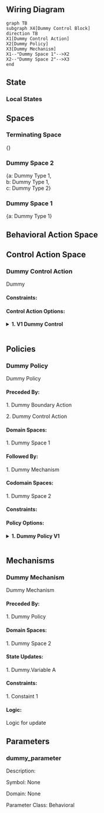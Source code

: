 ## Wiring Diagram

```mermaid
graph TB
subgraph X4[Dummy Control Block]
direction TB
X1[Dummy Control Action]
X2[Dummy Policy]
X3[Dummy Mechanism]
X1--"Dummy Space 1"-->X2
X2--"Dummy Space 2"-->X3
end
```

## State<h3>Local States</h3><h2>Spaces</h2><h3>Terminating Space</h3><p>{}</p><h3>Dummy Space 2</h3><p>{a: Dummy Type 1,<br/>b: Dummy Type 1,<br/>c: Dummy Type 2}</p><h3>Dummy Space 1</h3><p>{a: Dummy Type 1}</p><h2>Behavioral Action Space</h2><h2>Control Action Space</h2><h3>Dummy Control Action</h3><p>Dummy</p><h4>Constraints:</h4>
<h4>Control Action Options:</h4>
<details><summary><b>1. V1 Dummy Control</b></summary><p>Description</p><p>Logic: A+B=C</p></details><br/><h2>Policies</h2><h3>Dummy Policy</h3><p>Dummy Policy</p><h4>Preceded By:</h4>
<p>1. Dummy Boundary Action</p><p>2. Dummy Control Action</p><h4>Domain Spaces:</h4>
<p>1. Dummy Space 1</p><h4>Followed By:</h4>
<p>1. Dummy Mechanism</p><h4>Codomain Spaces:</h4>
<p>1. Dummy Space 2</p><h4>Constraints:</h4>
<h4>Policy Options:</h4>
<details><summary><b>1. Dummy Policy V1</b></summary><p>V1 Dummy Policy</p><p>Logic: 
Dummy
Dummy
Dummy
</p></details><br/><h2>Mechanisms</h2><h3>Dummy Mechanism</h3><p>Dummy Mechanism</p><h4>Preceded By:</h4>
<p>1. Dummy Policy</p><h4>Domain Spaces:</h4>
<p>1. Dummy Space 2</p><h4>State Updates:</h4>
<p>1. Dummy.Variable A</p><h4>Constraints:</h4>
<p>1. Constaint 1
</p><h4>Logic:</h4>
<p>Logic for update</p><h2>Parameters</h2><h3>dummy_parameter</h3><p>Description: </p><p>Symbol: None</p><p>Domain: None</p><p>Parameter Class: Behavioral</p>